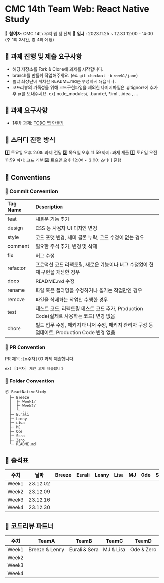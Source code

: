 # CMC 14th Team Web: React Native Study

🎄 **참여자**: CMC 14th 우리 웹 팀 전체
🎄 **일시** : 2023.11.25 ~ 12.30 12:00 - 14:00 (주 1회 2시간, 총 4회 예정)

## 🎁 과제 진행 및 제출 요구사항

- 해당 저장소를 Fork & Clone해 과제를 시작합니다.
- branch를 만들어 작업해주세요. (ex. `git checkout -b week1/jane`)
- 폴더 최상단에 위치한 README.md은 수정하지 않습니다.
- 코드리뷰의 가독성을 위해 코드구현파일을 제외한 나머지파일은 .gitignore에 추가 후 pr를 보내주세요.
  ex) node_modules/, .bundle/, \*.iml , .idea , ...

## 🎁 과제 요구사항

- 1주차 과제: [TODO 앱 만들기](https://www.figma.com/file/nWK5hwJfj70Su98vJrVRws/CMC-14th-Team-Web?type=design&node-id=0%3A1&mode=design&t=1TMCspkqHMmUtZJH-1)

## 🎁 스터디 진행 방식

1️⃣ 토요일 오후 2:00: 과제 전달
2️⃣ 목요일 오후 11:59 까지: 과제 제출
3️⃣ 토요일 오전 11:59 까지: 코드 리뷰
4️⃣ 토요일 오후 12:00 ~ 2:00: 스터디 진행

## 🎁 Conventions

### 🎄 Commit Convention

| Tag Name | Description                                                                                   |
| :------- | :-------------------------------------------------------------------------------------------- |
| feat     | 새로운 기능 추가                                                                              |
| design   | CSS 등 사용자 UI 디자인 변경                                                                  |
| style    | 코드 포맷 변경, 세미 콜론 누락, 코드 수정이 없는 경우                                         |
| comment  | 필요한 주석 추가, 변경 및 삭제                                                                |
| fix      | 버그 수정                                                                                     |
| refactor | 프로덕션 코드 리팩토링, 새로운 기능이나 버그 수정없이 현재 구현을 개선한 경우                 |
| docs     | README.md 수정                                                                                |
| rename   | 파일 혹은 폴더명을 수정하거나 옮기는 작업만인 경우                                            |
| remove   | 파일을 삭제하는 작업만 수행한 경우                                                            |
| test     | 테스트 코드, 리펙토링 테스트 코드 추가, Production Code(실제로 사용하는 코드) 변경 없음       |
| chore    | 빌드 업무 수정, 패키지 매니저 수정, 패키지 관리자 구성 등 업데이트, Production Code 변경 없음 |

### 🎄 PR Convention

PR 제목 : [n주차] 00 과제 제출합니다

```
ex) [1주차] 제인 과제 제출합니다
```

### 🎄 Folder Convention

```
📦 ReactNativeStudy
  ├─ Breeze
  │  ├─ Week1/
  │  ├─ Week2/
  │  └─ ...
  ├─ Eurali
  ├─ Lenny
  ├─ Lisa
  ├─ MJ
  ├─ Ode
  ├─ Sera
  ├─ Zero
  └─ README.md
```

## 🎁 출석표

| 주차  | 날짜     | Breeze | Eurali | Lenny | Lisa | MJ  | Ode | Sera | Zero |
| ----- | -------- | ------ | ------ | ----- | ---- | --- | --- | ---- | ---- |
| Week1 | 23.12.02 |        |        |       |      |     |     |      |      |
| Week2 | 23.12.09 |        |        |       |      |     |     |      |      |
| Week3 | 23.12.16 |        |        |       |      |     |     |      |      |
| Week4 | 23.12.30 |        |        |       |      |     |     |      |      |

## 🎁 코드리뷰 파트너

| 주차  | TeamA          | TeamB         | TeamC     | TeamD      |
| ----- | -------------- | ------------- | --------- | ---------- |
| Week1 | Breeze & Lenny | Eurali & Sera | MJ & Lisa | Ode & Zero |
| Week2 |                |               |           |            |
| Week3 |                |               |           |            |
| Week4 |                |               |           |            |
